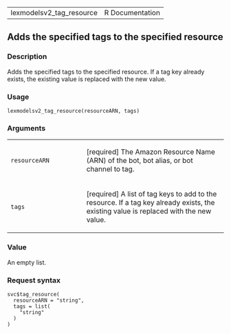 <table style="width: 100%;">
<tbody>
<tr class="odd">
<td>lexmodelsv2_tag_resource</td>
<td style="text-align: right;">R Documentation</td>
</tr>
</tbody>
</table>

## Adds the specified tags to the specified resource

### Description

Adds the specified tags to the specified resource. If a tag key already
exists, the existing value is replaced with the new value.

### Usage

    lexmodelsv2_tag_resource(resourceARN, tags)

### Arguments

<table>
<colgroup>
<col style="width: 35%" />
<col style="width: 65%" />
</colgroup>
<tbody>
<tr class="odd">
<td><code
id="lexmodelsv2_tag_resource_:_resourceARN">resourceARN</code></td>
<td><p>[required] The Amazon Resource Name (ARN) of the bot, bot alias,
or bot channel to tag.</p></td>
</tr>
<tr class="even">
<td><code id="lexmodelsv2_tag_resource_:_tags">tags</code></td>
<td><p>[required] A list of tag keys to add to the resource. If a tag
key already exists, the existing value is replaced with the new
value.</p></td>
</tr>
</tbody>
</table>

### Value

An empty list.

### Request syntax

    svc$tag_resource(
      resourceARN = "string",
      tags = list(
        "string"
      )
    )
